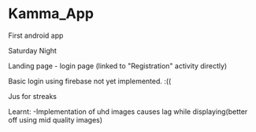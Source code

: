 # Kamma_App
First android app 

Saturday Night

Landing page - login page (linked to "Registration" activity directly)

Basic login using firebase not yet implemented.
:((

Jus for streaks

Learnt:
-Implementation of uhd images causes lag while displaying(better off using mid quality images)

